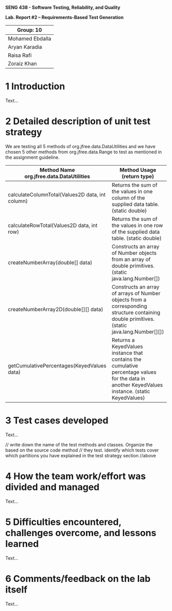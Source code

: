 **SENG 438 - Software Testing, Reliability, and Quality**

**Lab. Report \#2 – Requirements-Based Test Generation**

| Group: 10    |
|-----------------|
| Mohamed Ebdalla                |   
| Aryan Karadia              |   
| Raisa Rafi               |   
| Zoraiz Khan             |   

# 1 Introduction

Text…

# 2 Detailed description of unit test strategy

We are testing all 5 methods of org.jfree.data.DataUtilities and we have chosen 5 other methods from org.jfree.data.Range to test as mentioned in the assignment guideline.

| Method Name org.jfree.data.DataUtilities       | Method Usage (return type)| 
|------------------------------------------------| -------------------------- |
| calculateColumnTotal(Values2D data, int column)| Returns the sum of the values in one column of the supplied data table. (static double) |   
| calculateRowTotal(Values2D data, int row)      | Returns the sum of the values in one row of the supplied data table. (static double) |
| createNumberArray(double[] data)               | Constructs an array of Number objects from an array of double primitives. (static java.lang.Number[]) |
| createNumberArray2D(double[][] data)           | Constructs an array of arrays of Number objects from a corresponding structure containing double primitives. (static java.lang.Number[][]) |
| getCumulativePercentages(KeyedValues data)     |  Returns a KeyedValues instance that contains the cumulative percentage values for the data in another KeyedValues instance. (static KeyedValues) |

# 3 Test cases developed

Text…

// write down the name of the test methods and classes. Organize the based on
the source code method // they test. identify which tests cover which partitions
you have explained in the test strategy section //above

# 4 How the team work/effort was divided and managed

Text…

# 5 Difficulties encountered, challenges overcome, and lessons learned

Text…

# 6 Comments/feedback on the lab itself

Text…
